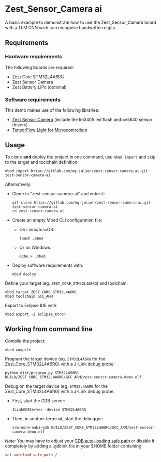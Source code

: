 # Zest_Sensor_Camera ai

A basic example to demonstrate how to use the Zest_Sensor_Camera board with a TLM CNN wich can recognise handwritten digits.

## Requirements

### Hardware requirements

The following boards are required:

* Zest Core STM32L4A6RG
* Zest Sensor Camera
* Zest Battery LiPo (optional)

### Software requirements

This demo makes use of the following libraries:

* [Zest Sensor Camera](https://gitlab.com/catie_6tron/zest-sensor-camera) (include the lm3405 led flash and ov5640 sensor drivers)
* [TensorFlow Light for Microcontrollers](https://github.com/tensorflow/tensorflow)

## Usage

To clone **and** deploy the project in one command, use `mbed import` and skip to the
target and toolchain definition:

```shell
mbed import https://gitlab.com/eg-julien/zest-sensor-camera-ai.git zest-sensor-camera-ai
```

Alternatively:

- Clone to "zest-sensor-camera-ai" and enter it:

  ```shell
  git clone https://gitlab.com/eg-julien/zest-sensor-camera-ai.git zest-sensor-camera-ai
  cd zest-sensor-camera-ai
  ```

- Create an empty Mbed CLI configuration file:

  - On Linux/macOS:
    ```shell
    touch .mbed
    ```

  - Or on Windows:
    ```shell
    echo.> .mbed
    ```

- Deploy software requirements with:

  ```shell
  mbed deploy
  ```

Define your target (eg. `ZEST_CORE_STM32L4A6RG`) and toolchain:

```shell
mbed target ZEST_CORE_STM32L4A6RG
mbed toolchain GCC_ARM
```

Export to Eclipse IDE with:

```shell
mbed export -i eclipse_6tron
```

## Working from command line

Compile the project:

```shell
mbed compile
```

Program the target device (eg. `STM32L4A6RG` for the Zest_Core_STM32L4A6RG) with a J-Link
debug probe:

```shell
python dist/program.py STM32L496RG BUILD/ZEST_CORE_STM32L4A6RG/GCC_ARM/zest-sensor-camera-demo.elf
```

Debug on the target device (eg. `STM32L4A6RG` for the Zest_Core_STM32L4A6RG) with a
J-Link debug probe.

- First, start the GDB server:

  ```shell
  JLinkGDBServer -device STM32L4A6RG
  ```

- Then, in another terminal, start the debugger:

  ```shell
  arm-none-eabi-gdb BUILD/ZEST_CORE_STM32L4A6RG/GCC_ARM/zest-sensor-camera-demo.elf
  ```

*Note:* You may have to adjust your [GDB auto-loading safe path](https://sourceware.org/gdb/onlinedocs/gdb/Auto_002dloading-safe-path.html#Auto_002dloading-safe-path)
or disable it completely by adding a .gdbinit file in your $HOME folder containing:

```conf
set autoload safe-path /
```
